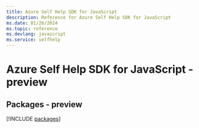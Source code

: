 ```yaml
---
title: Azure Self Help SDK for JavaScript
description: Reference for Azure Self Help SDK for JavaScript
ms.date: 01/26/2024
ms.topic: reference
ms.devlang: javascript
ms.service: selfhelp
---
```

# Azure Self Help SDK for JavaScript - preview
## Packages - preview
[!INCLUDE [packages](self-help-index.md)]